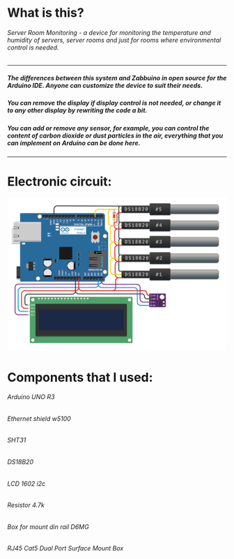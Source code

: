 # What is this?
###### Server Room Monitoring - a device for monitoring the temperature and humidity of servers, server rooms and just for rooms where environmental control is needed.

------------

##### The differences between this system and Zabbuino in open source for the Arduino IDE. Anyone can customize the device to suit their needs. 
##### You can remove the display if display control is not needed, or change it to any other display by rewriting the code a bit. 
##### You can add or remove any sensor, for example, you can control the content of carbon dioxide or dust particles in the air, everything that you can implement on Arduino can be done here.

------------

# Electronic circuit:
![Shema](circuit.png)

# Components that I used:
###### Arduino UNO R3

###### Ethernet shield w5100

###### SHT31

###### DS18B20

###### LCD 1602 i2c

###### Resistor 4.7k

###### Box for mount din rail D6MG

###### RJ45 Cat5 Dual Port Surface Mount Box

